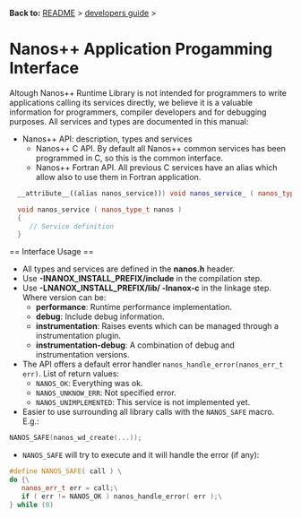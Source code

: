 **Back to:** [README](../../README.md) > [developers guide](../developers_guide.md) >

Nanos++ Application Progamming Interface
========================================

Altough Nanos++ Runtime Library is not intended for programmers to write applications calling its services directly, we believe it is a valuable information for programmers, compiler developers and for debugging purposes. All services and types are documented in this manual:

* Nanos++ API: description, types and services
  * Nanos++ C API. By default all Nanos++ common services has been programmed in C, so this is the common interface.
  * Nanos++ Fortran API. All previous C services have an alias which allow also to use them in Fortran application.
````cpp
  __attribute__((alias nanos_service))) void nanos_service_ ( nanos_type_t nanos );

  void nanos_service ( nanos_type_t nanos )
  {
     // Service definition
  }
````

== Interface Usage ==

* All types and services are defined in the **nanos.h** header.
* Use **-INANOX_INSTALL_PREFIX/include** in the compilation step.
* Use **-LNANOX_INSTALL_PREFIX/lib/<version> -lnanox-c** in the linkage step. Where version can be:
   * **performance**: Runtime performance implementation.
   * **debug**: Include debug information.
   * **instrumentation**: Raises events which can be managed through a instrumentation plugin.
   * **instrumentation-debug**: A combination of debug and instrumentation versions.
* The API offers a default error handler `nanos_handle_error(nanos_err_t err)`. List of return values:
  * `NANOS_OK`: Everything was ok.
  * `NANOS_UNKNOW_ERR`: Not specified error.
  * `NANOS_UNIMPLEMENTED`: This service is not implemented yet.
* Easier to use surrounding all library calls with the `NANOS_SAFE` macro. E.g.:
````cpp
NANOS_SAFE(nanos_wd_create(...));
````
 * `NANOS_SAFE` will try to execute and it will handle the error (if any):
````cpp
#define NANOS_SAFE( call ) \
do {\
   nanos_err_t err = call;\
   if ( err != NANOS_OK ) nanos_handle_error( err );\
} while (0)
````
